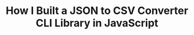 ---
title: "How I Built a JSON to CSV Converter CLI Library in JavaScript"
layout: post
tags: []
image:
description:
---